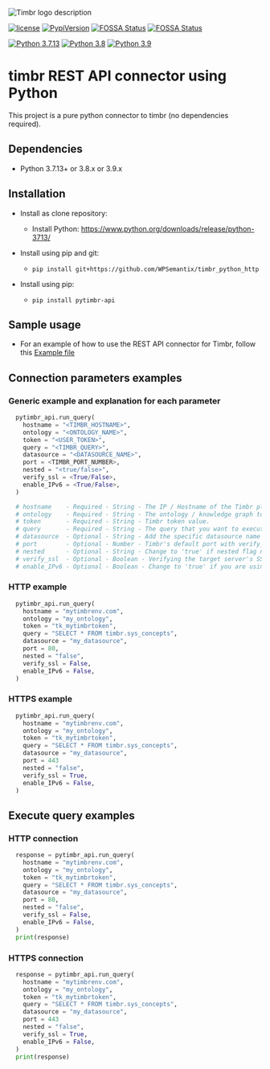 ![Timbr logo description](https://timbr.ai/wp-content/uploads/2023/06/timbr-ai-l-5-226x60-1.png)

[![license](https://img.shields.io/github/license/WPSemantix/timbr_http)](https://github.com/WPSemantix/timbr_http/blob/main/LICENSE)
[![PypiVersion](https://img.shields.io/pypi/v/pytimbr-api.svg)](https://badge.fury.io/py/pytimbr-api)
[![FOSSA Status](https://app.fossa.com/api/projects/custom%2B50508%2Fgithub.com%2FWPSemantix%2Ftimbr_python_http.svg?type=shield&issueType=license)](https://app.fossa.com/projects/custom%2B50508%2Fgithub.com%2FWPSemantix%2Ftimbr_python_http?ref=badge_shield&issueType=license)
[![FOSSA Status](https://app.fossa.com/api/projects/custom%2B50508%2Fgithub.com%2FWPSemantix%2Ftimbr_python_http.svg?type=shield&issueType=security)](https://app.fossa.com/projects/custom%2B50508%2Fgithub.com%2FWPSemantix%2Ftimbr_python_http?ref=badge_shield&issueType=security)

[![Python 3.7.13](https://img.shields.io/badge/python-3.7.13+-blue.svg)](https://www.python.org/downloads/release/python-3713/)
[![Python 3.8](https://img.shields.io/badge/python-3.8-blue.svg)](https://www.python.org/downloads/release/python-3820/)
[![Python 3.9](https://img.shields.io/badge/python-3.9-blue.svg)](https://www.python.org/downloads/release/python-3921/)

# timbr REST API connector using Python
This project is a pure python connector to timbr (no dependencies required).

## Dependencies
- Python 3.7.13+ or 3.8.x or 3.9.x

## Installation
- Install as clone repository:
  - Install Python: https://www.python.org/downloads/release/python-3713/

- Install using pip and git:
  - `pip install git+https://github.com/WPSemantix/timbr_python_http`

- Install using pip:
  - `pip install pytimbr-api`

## Sample usage
- For an example of how to use the REST API connector for Timbr, follow this [Example file](examples/example.py)

## Connection parameters examples

### Generic example and explanation for each parameter
```python
  pytimbr_api.run_query(
    hostname = "<TIMBR_HOSTNAME>",
    ontology = "<ONTOLOGY_NAME>",
    token = "<USER_TOKEN>",
    query = "<TIMBR_QUERY>",
    datasource = "<DATASOURCE_NAME>",
    port = <TIMBR_PORT_NUMBER>,
    nested = "<true/false>",
    verify_ssl = <True/False>,
    enable_IPv6 = <True/False>,
  )

  # hostname    - Required - String - The IP / Hostname of the Timbr platform.
  # ontology    - Required - String - The ontology / knowledge graph to connect to.
  # token       - Required - String - Timbr token value.
  # query       - Required - String - The query that you want to execute.
  # datasource  - Optional - String - Add the specific datasource name that you want to query from, the default value is the current active datasource of your ontology.
  # port        - Optional - Number - Timbr's default port with verify_ssl is 443 without SSL is 80.
  # nested      - Optional - String - Change to 'true' if nested flag needs to be enabled. make sure this flag contains string value not bool value.
  # verify_ssl  - Optional - Boolean - Verifying the target server's SSL Certificate, use False to disable this process.
  # enable_IPv6 - Optional - Boolean - Change to 'true' if you are using IPv6 connection.
```

### HTTP example
```python
  pytimbr_api.run_query(
    hostname = "mytimbrenv.com",
    ontology = "my_ontology",
    token = "tk_mytimbrtoken",
    query = "SELECT * FROM timbr.sys_concepts",
    datasource = "my_datasource",
    port = 80,
    nested = "false",
    verify_ssl = False,
    enable_IPv6 = False,
  )
```

### HTTPS example
```python
  pytimbr_api.run_query(
    hostname = "mytimbrenv.com",
    ontology = "my_ontology",
    token = "tk_mytimbrtoken",
    query = "SELECT * FROM timbr.sys_concepts",
    datasource = "my_datasource",
    port = 443
    nested = "false",
    verify_ssl = True,
    enable_IPv6 = False,
  )
```

## Execute query examples
### HTTP connection
```python
  response = pytimbr_api.run_query(
    hostname = "mytimbrenv.com",
    ontology = "my_ontology",
    token = "tk_mytimbrtoken",
    query = "SELECT * FROM timbr.sys_concepts",
    datasource = "my_datasource",
    port = 80,
    nested = "false",
    verify_ssl = False,
    enable_IPv6 = False,
  )
  print(response)
```

### HTTPS connection
```python
  response = pytimbr_api.run_query(
    hostname = "mytimbrenv.com",
    ontology = "my_ontology",
    token = "tk_mytimbrtoken",
    query = "SELECT * FROM timbr.sys_concepts",
    datasource = "my_datasource",
    port = 443
    nested = "false",
    verify_ssl = True,
    enable_IPv6 = False,
  )
  print(response)
```
